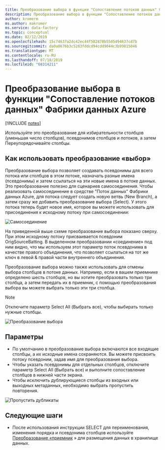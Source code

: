 ```yaml
---
title: Преобразование выбора в функции "Сопоставление потоков данных" Фабрики данных Azure
description: Преобразование выбора в функции "Сопоставление потоков данных" Фабрики данных Azure
author: kromerm
ms.author: makromer
ms.service: data-factory
ms.topic: conceptual
ms.date: 02/12/2019
ms.openlocfilehash: 15c74637a2dc42ec44f582878b5505d94637cd7b
ms.sourcegitcommit: da0a8676b3c5283fddcd94cdd9044c3b99815046
ms.translationtype: MT
ms.contentlocale: ru-RU
ms.lasthandoff: 07/18/2019
ms.locfileid: "68314211"
---
```

# <a name="azure-data-factory-mapping-data-flow-select-transformation"></a>Преобразование выбора в функции "Сопоставление потоков данных" Фабрики данных Azure
[!INCLUDE [notes](../../includes/data-factory-data-flow-preview.md)]

Используйте это преобразование для избирательности столбцов (уменьшая число столбцов), псевдонимов столбцов и потоков, а затем Переупорядочивайте столбцы.

## <a name="how-to-use-select-transformation"></a>Как использовать преобразование «выбор»
Преобразование выбора позволяет создавать псевдонимы для всего потока или столбцов в этом потоке, назначать разные имена (псевдонимы) и затем ссылаться на эти новые имена в потоке данных. Это преобразование полезно для сценариев самосоединения. Чтобы реализовать самосоединение в средстве "Поток данных" Фабрики данных Azure, для потока следует создать новую ветвь (New Branch), а затем сразу же добавить преобразование выбора (Select). У этого потока теперь будет новое имя, которое вы можете использовать для присоединения к исходному потоку при самосоединении:

![Самосоединение](media/data-flow/selfjoin.png "Self-join")

На приведенной выше схеме преобразование выбора показано сверху. При этом исходному потоку присваивается псевдоним OrigSourceBatting. В выделенном преобразовании «соединение» под ним видно, что мы используем этот параметр поток псевдонима в качестве правого объединения, что позволяет ссылаться на тот же ключ в левой & правой части внутреннего объединения.

Преобразование выбора можно также использовать для отмены выбора столбцов в потоке данных. Например, если в вашем приемнике определено шесть столбцов, но вы хотите преобразовать только три столбца, а затем передать их в приемник, с помощью преобразования выбора вы можете выбрать только эти три столбца.

> [!NOTE]
> Отключите параметр Select All (Выбрать все), чтобы выбирать только нужные столбцы.

![Преобразование выбора](media/data-flow/select001.png "Select Alias")

## <a name="options"></a>Параметры
* По умолчанию в преобразование выбора включаются все входящие столбцы, а их исходные имена сохраняются. Вы можете присвоить потоку псевдоним, задав имя для преобразования выбора.
* Чтобы указать псевдонимы для отдельных столбцов, отключите параметр Select All (Выбрать все) и выполните сопоставление столбцов в нижней части экрана.
* Чтобы исключить дублирующиеся столбцы из входных или выходных метаданных, необходимо выбрать пропустить повторения.

![Пропустить дубликаты](media/data-flow/select-skip-dup.png "Пропустить дубликаты")

## <a name="next-steps"></a>Следующие шаги
* После использования инструкции SELECT для переименования, изменения порядка и псевдонима столбцов используйте [Преобразование «приемник](data-flow-sink.md) » для размещения данных в хранилище данных.
